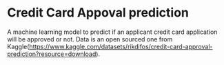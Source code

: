 # Credit Card Appoval prediction
A machine learning model to predict if an applicant credit card application will be approved or not. Data is an open sourced one from Kaggle(https://www.kaggle.com/datasets/rikdifos/credit-card-approval-prediction?resource=download).
